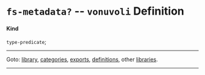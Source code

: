 

<a id='definition__vonuvoli__fs-metadata_3f'></a>

# `fs-metadata?` -- `vonuvoli` Definition


<a id='definition__vonuvoli__fs-metadata_3f__kind'></a>

#### Kind

`type-predicate`;

----

Goto: [library](../../vonuvoli/_index.md#library__vonuvoli), [categories](../../vonuvoli/categories/_index.md#toc__vonuvoli__categories), [exports](../../vonuvoli/exports/_index.md#toc__vonuvoli__exports), [definitions](../../vonuvoli/definitions/_index.md#toc__vonuvoli__definitions), other [libraries](../../_libraries.md#toc__libraries).

----


